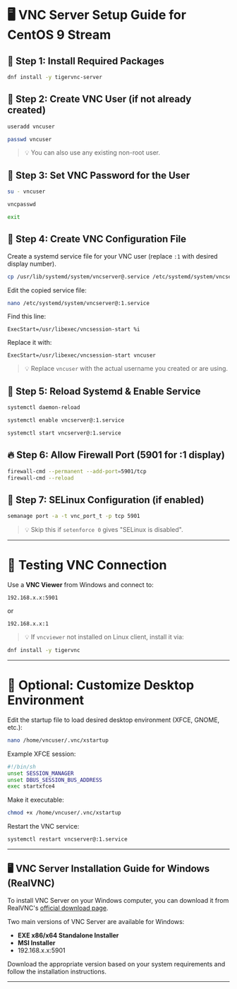 
# 🖥️ VNC Server Setup Guide for CentOS 9 Stream

## 🔧 Step 1: Install Required Packages

```bash
dnf install -y tigervnc-server 
```

## 🧑 Step 2: Create VNC User (if not already created)

```bash
useradd vncuser
```
```bash
passwd vncuser
```

> 💡 You can also use any existing non-root user.

## 🔑 Step 3: Set VNC Password for the User

```bash
su - vncuser
```
```bash
vncpasswd
```
```bash
exit
```

## 📁 Step 4: Create VNC Configuration File

Create a systemd service file for your VNC user (replace `:1` with desired display number).

```bash
cp /usr/lib/systemd/system/vncserver@.service /etc/systemd/system/vncserver@:1.service
```

Edit the copied service file:

```bash
nano /etc/systemd/system/vncserver@:1.service
```

Find this line:

```
ExecStart=/usr/libexec/vncsession-start %i
```

Replace it with:

```
ExecStart=/usr/libexec/vncsession-start vncuser
```

> 💡 Replace `vncuser` with the actual username you created or are using.

## 🚀 Step 5: Reload Systemd & Enable Service

```bash
systemctl daemon-reload
```
```bash
systemctl enable vncserver@:1.service
```
```bash
systemctl start vncserver@:1.service
```

## 🔥 Step 6: Allow Firewall Port (5901 for :1 display)

```bash
firewall-cmd --permanent --add-port=5901/tcp
firewall-cmd --reload
```

## 🔐 Step 7: SELinux Configuration (if enabled)

```bash
semanage port -a -t vnc_port_t -p tcp 5901
```

> 💡 Skip this if `setenforce 0` gives "SELinux is disabled".

---

# 🧪 Testing VNC Connection

Use a **VNC Viewer** from Windows and connect to:

```
192.168.x.x:5901
```

or

```
192.168.x.x:1
```

> 💡 If `vncviewer` not installed on Linux client, install it via:

```bash
dnf install -y tigervnc
```

---

# 🧹 Optional: Customize Desktop Environment

Edit the startup file to load desired desktop environment (XFCE, GNOME, etc.):

```bash
nano /home/vncuser/.vnc/xstartup
```

Example XFCE session:

```bash
#!/bin/sh
unset SESSION_MANAGER
unset DBUS_SESSION_BUS_ADDRESS
exec startxfce4
```

Make it executable:

```bash
chmod +x /home/vncuser/.vnc/xstartup
```

Restart the VNC service:

```bash
systemctl restart vncserver@:1.service
```

---


## 🖥️ VNC Server Installation Guide for Windows (RealVNC)

To install VNC Server on your Windows computer, you can download it from RealVNC's [official download page](https://www.realvnc.com/en/connect/download/vnc/?utm_source=chatgpt.com).

Two main versions of VNC Server are available for Windows:

- **EXE x86/x64 Standalone Installer**
- **MSI Installer**
- 192.168.x.x:5901

Download the appropriate version based on your system requirements and follow the installation instructions.


---
